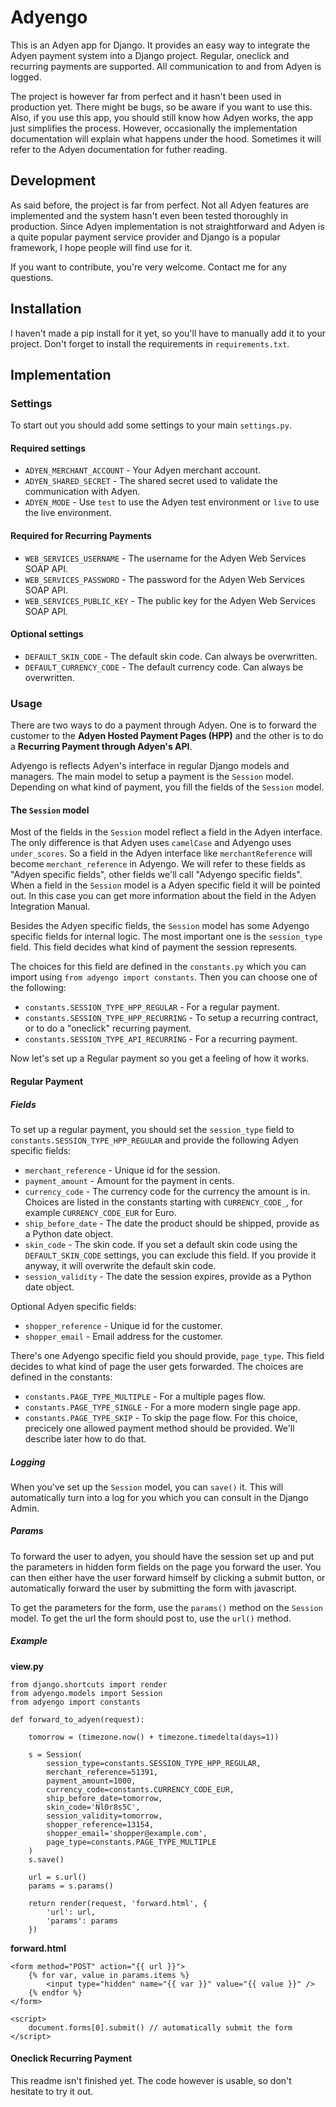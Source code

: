 # Adyengo

This is an Adyen app for Django. It provides an easy way to integrate the Adyen
payment system into a Django project. Regular, oneclick and recurring payments
are supported. All communication to and from Adyen is logged.

The project is however far from perfect and it hasn't been used in production
yet. There might be bugs, so be aware if you want to use this. Also, if you
use this app, you should still know how Adyen works, the app just simplifies
the process. However, occasionally the implementation documentation will
explain what happens under the hood. Sometimes it will refer to the Adyen
documentation for futher reading.


## Development

As said before, the project is far from perfect. Not all Adyen features are
implemented and the system hasn't even been tested thoroughly in production.
Since Adyen implementation is not straightforward and Adyen is a quite popular
payment service provider and Django is a popular framework, I hope people will
find use for it.

If you want to contribute, you're very welcome. Contact me for any questions.


## Installation

I haven't made a pip install for it yet, so you'll have to manually add it to
your project. Don't forget to install the requirements in `requirements.txt`.


## Implementation

### Settings

To start out you should add some settings to your main `settings.py`.

#### Required settings

* `ADYEN_MERCHANT_ACCOUNT` - Your Adyen merchant account.
* `ADYEN_SHARED_SECRET` - The shared secret used to validate the communication with
    Adyen.
* `ADYEN_MODE` - Use `test` to use the Adyen test environment or `live` to use the
    live environment.

#### Required for Recurring Payments

* `WEB_SERVICES_USERNAME` - The username for the Adyen Web Services SOAP API.
* `WEB_SERVICES_PASSWORD` - The password for the Adyen Web Services SOAP API.
* `WEB_SERVICES_PUBLIC_KEY` - The public key for the Adyen Web Services SOAP API.

#### Optional settings

* `DEFAULT_SKIN_CODE` - The default skin code. Can always be overwritten.
* `DEFAULT_CURRENCY_CODE` - The default currency code. Can always be
    overwritten.

### Usage

There are two ways to do a payment through Adyen. One is to forward the
customer to the **Adyen Hosted Payment Pages (HPP)** and the other is to do a
**Recurring Payment through Adyen's API**.

Adyengo is reflects Adyen's interface in regular Django models and managers.
The main model to setup a payment is the `Session` model. Depending on what
kind of payment, you fill the fields of the `Session` model.

#### The `Session` model

Most of the fields in the `Session` model reflect a field in the Adyen
interface. The only difference is that Adyen uses `camelCase` and Adyengo uses
`under_scores`. So a field in the Adyen interface like `merchantReference` will
become `merchant_reference` in Adyengo. We will refer to these fields as "Adyen
specific fields", other fields we'll call "Adyengo specific fields". When a
field in the `Session` model is a Adyen specific field it will be pointed out.
In this case you can get more information about the field in the Adyen
Integration Manual.

Besides the Adyen specific fields, the `Session` model has some Adyengo
specific fields for internal logic. The most important one is the
`session_type` field. This field decides what kind of payment the session
represents.

The choices for this field are defined in the `constants.py` which you can
import using `from adyengo import constants`. Then you can choose one of the
following:

* `constants.SESSION_TYPE_HPP_REGULAR` - For a regular payment.
* `constants.SESSION_TYPE_HPP_RECURRING` - To setup a recurring contract,
    or to do a "oneclick" recurring payment.
* `constants.SESSION_TYPE_API_RECURRING` - For a recurring payment.

Now let's set up a Regular payment so you get a feeling of how it works.

#### Regular Payment

##### Fields

To set up a regular payment, you should set the `session_type` field to
`constants.SESSION_TYPE_HPP_REGULAR` and provide the following Adyen specific
fields:

* `merchant_reference` - Unique id for the session.
* `payment_amount` - Amount for the payment in cents.
* `currency_code` - The currency code for the currency the amount is in.
    Choices are listed in the constants starting with `CURRENCY_CODE_`, for
    example `CURRENCY_CODE_EUR` for Euro.
* `ship_before_date` - The date the product should be shipped, provide as a
    Python date object.
* `skin_code` - The skin code. If you set a default skin code using the
    `DEFAULT_SKIN_CODE` settings, you can exclude this field. If you provide it
    anyway, it will overwrite the default skin code.
* `session_validity` - The date the session expires, provide as a Python date
    object.

Optional Adyen specific fields:

* `shopper_reference` - Unique id for the customer.
* `shopper_email` - Email address for the customer.

There's one Adyengo specific field you should provide, `page_type`. This field
decides to what kind of page the user gets forwarded. The choices are defined
in the constants:

* `constants.PAGE_TYPE_MULTIPLE` - For a multiple pages flow.
* `constants.PAGE_TYPE_SINGLE` - For a more modern single page app.
* `constants.PAGE_TYPE_SKIP` - To skip the page flow. For this choice,
    precicely one allowed payment method should be provided. We'll describe
    later how to do that.

##### Logging

When you've set up the `Session` model, you can `save()` it. This will
automatically turn into a log for you which you can consult in the Django
Admin.

##### Params

To forward the user to adyen, you should have the session set up and put the
parameters in hidden form fields on the page you forward the user. You can then
either have the user forward himself by clicking a submit button, or
automatically forward the user by submitting the form with javascript.

To get the parameters for the form, use the `params()` method on the `Session`
model. To get the url the form should post to, use the `url()` method.

##### Example

**view.py**

    from django.shortcuts import render
    from adyengo.models import Session
    from adyengo import constants

    def forward_to_adyen(request):

        tomorrow = (timezone.now() + timezone.timedelta(days=1))

        s = Session(
            session_type=constants.SESSION_TYPE_HPP_REGULAR,
            merchant_reference=51391,
            payment_amount=1000,
            currency_code=constants.CURRENCY_CODE_EUR,
            ship_before_date=tomorrow,
            skin_code='Nl0r8s5C',
            session_validity=tomorrow,
            shopper_reference=13154,
            shopper_email='shopper@example.com',
            page_type=constants.PAGE_TYPE_MULTIPLE
        )
        s.save()

        url = s.url()
        params = s.params()

        return render(request, 'forward.html', {
            'url': url,
            'params': params
        })

**forward.html**

    <form method="POST" action="{{ url }}">
        {% for var, value in params.items %}
            <input type="hidden" name="{{ var }}" value="{{ value }}" />
        {% endfor %}
    </form>

    <script>
        document.forms[0].submit() // automatically submit the form
    </script>


#### Oneclick Recurring Payment

This readme isn't finished yet. The code however is usable, so don't hesitate
to try it out.
